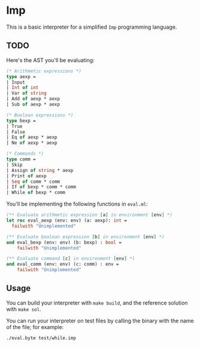 # Imp

This is a basic interpreter for a simplified `Imp` programming language.

## TODO

Here's the AST you'll be evaluating:

```ocaml
(* Arithmetic expressions *)
type aexp =
| Input
| Int of int
| Var of string
| Add of aexp * aexp
| Sub of aexp * aexp

(* Boolean expressions *)
type bexp =
| True
| False
| Eq of aexp * aexp
| Ne of aexp * aexp

(* Commands *)
type comm =
| Skip
| Assign of string * aexp
| Print of aexp
| Seq of comm * comm
| If of bexp * comm * comm
| While of bexp * comm
```

You'll be implementing the following functions in `eval.ml`:

```ocaml
(** Evaluate arithmetic expression [a] in environment [env] *)
let rec eval_aexp (env: env) (a: aexp): int =
  failwith "Unimplemented"

(** Evaluate boolean expression [b] in environment [env] *)
and eval_bexp (env: env) (b: bexp) : bool =
	failwith "Unimplemented"

(** Evaluate command [c] in environment [env] *)
and eval_comm (env: env) (c: comm) : env =
	failwith "Unimplemented"
```

## Usage

You can build your interpreter with `make build`, and the reference solution with
`make sol`.

You can run your interpreter on test files by calling the binary with the name
of the file; for example:

```
./eval.byte test/while.imp
```
